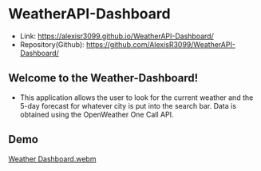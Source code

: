 # WeatherAPI-Dashboard

- Link: https://alexisr3099.github.io/WeatherAPI-Dashboard/
- Repository(Github): https://github.com/AlexisR3099/WeatherAPI-Dashboard/

## Welcome to the Weather-Dashboard! 
- This application allows the user to look for the current weather and the 5-day forecast for whatever city is put into the search bar. Data is obtained using the OpenWeather One Call API.

## Demo

[Weather Dashboard.webm](https://user-images.githubusercontent.com/98194815/184717498-65831b5c-ce2a-4e88-90d1-049312e37265.webm)